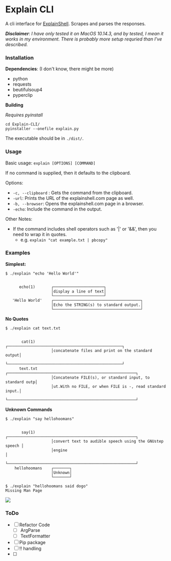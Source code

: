 # Explain CLI

A cli interface for [ExplainShell](<https://explainshell.com/>). Scrapes and parses the responses.

***Disclaimer***: *I have only tested it on MacOS 10.14.3, and by tested, I mean it works in my environment. There is probably more setup requried than I've described.*

### Installation

**Dependencies**: (I don't know, there might be more)

- python
- requests
- beutifulsoup4
- pyperclip



**Building**

*Requires pyinstall*

```
cd Explain-CLI/
pyinstaller --onefile explain.py
```

The executable should be in `./dist/`.

### Usage

Basic usage: `explain [OPTIONS] [COMMAND]`

If no command is supplied, then it defaults to the clipboard.

Options:

- `-c, --clipboard` : Gets the command from the clipboard.
- `-url`: Prints the URL of the explainshell.com page as well.
- `-b, --browser`: Opens the explainshell.com page in a browser.
- `-echo`: Include the command in the output.

Other Notes:

- If the command includes shell operators such as '|' or '&&', then you need to wrap it in quotes.
  - e.g. `explain "cat example.txt | pbcopy"`

### Examples

**Simplest:**

```
$ ./explain "echo 'Hello World'"


      echo(1)       ┌──────────────────────┐
                    │display a line of text│
                    └──────────────────────┘
   'Hello World'    ┌──────────────────────────────────────┐
                    │Echo the STRING(s) to standard output.│
                    └──────────────────────────────────────┘
```

**No Quotes**

```
$ ./explain cat text.txt


       cat(1)       ┌──────────────────────────────────────────────────┐
                    │concatenate files and print on the standard output│
                    └──────────────────────────────────────────────────┘
      text.txt      ┌────────────────────────────────────────────────────────┐
                    │Concatenate FILE(s), or standard input, to standard outp│
                    │ut.With no FILE, or when FILE is -, read standard input.│
                    └────────────────────────────────────────────────────────┘
```



**Unknown Commands**

```
$ ./explain "say hellohoomans"


       say(1)       ┌────────────────────────────────────────────────────────┐
                    │convert text to audible speech using the GNUstep speech │
                    │engine                                                  │
                    └────────────────────────────────────────────────────────┘
    hellohoomans    ┌───────┐
                    │Unknown│
                    └───────┘
```



```
$ ./explain "hellohoomans said dogo"
Missing Man Page
```



![](http://ian.ruh.io/explain.png)

### ToDo

- [ ] Refactor Code
  - [ ] ArgParse
  - [ ] TextFormatter
- [ ] Pip package
- [ ] !! handling
- [ ]
